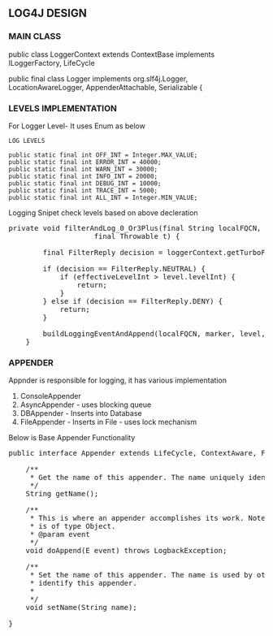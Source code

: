 ## LOG4J DESIGN

### MAIN CLASS
public class LoggerContext extends ContextBase implements ILoggerFactory, LifeCycle 

public final class Logger implements org.slf4j.Logger, LocationAwareLogger, AppenderAttachable<ILoggingEvent>, Serializable {

### LEVELS IMPLEMENTATION
For Logger Level- It uses Enum as below
    
    LOG LEVELS
    
    public static final int OFF_INT = Integer.MAX_VALUE;
    public static final int ERROR_INT = 40000;
    public static final int WARN_INT = 30000;
    public static final int INFO_INT = 20000;
    public static final int DEBUG_INT = 10000;
    public static final int TRACE_INT = 5000;
    public static final int ALL_INT = Integer.MIN_VALUE;
    
Logging Snipet check levels based on above decleration    
<pre>
private void filterAndLog_0_Or3Plus(final String localFQCN, final Marker marker, final Level level, final String msg, final Object[] params,
                    final Throwable t) {

        final FilterReply decision = loggerContext.getTurboFilterChainDecision_0_3OrMore(marker, this, level, msg, params, t);

        if (decision == FilterReply.NEUTRAL) {
            if (effectiveLevelInt > level.levelInt) {
                return;
            }
        } else if (decision == FilterReply.DENY) {
            return;
        }

        buildLoggingEventAndAppend(localFQCN, marker, level, msg, params, t);
    }
</pre>


### APPENDER
Appnder is responsible for logging, it has various implementation
1. ConsoleAppender
2. AsyncAppender - uses blocking queue
3. DBAppender - Inserts into Database
4. FileAppender - Inserts in File - uses lock mechanism

Below is Base Appender Functionality
<pre>
public interface Appender<E> extends LifeCycle, ContextAware, FilterAttachable<E> {

    /**
     * Get the name of this appender. The name uniquely identifies the appender.
     */
    String getName();

    /**
     * This is where an appender accomplishes its work. Note that the argument 
     * is of type Object.
     * @param event
     */
    void doAppend(E event) throws LogbackException;

    /**
     * Set the name of this appender. The name is used by other components to
     * identify this appender.
     * 
     */
    void setName(String name);

}
</pre>

